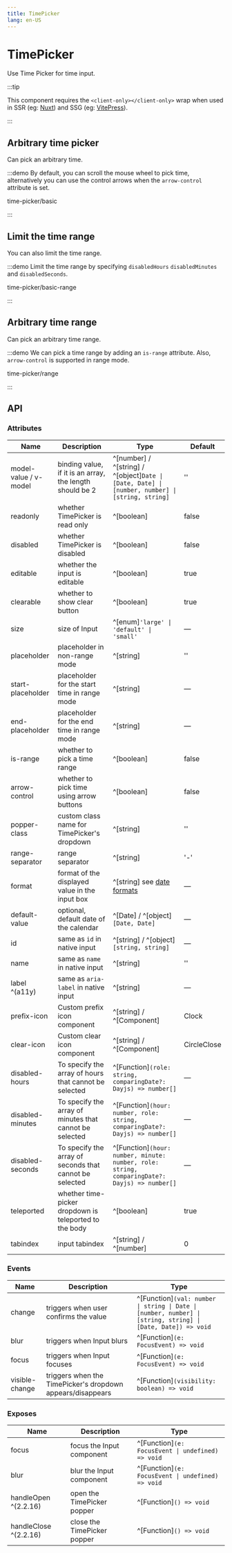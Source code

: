```yaml
---
title: TimePicker
lang: en-US
---
```


# TimePicker

Use Time Picker for time input.

:::tip

This component requires the `<client-only></client-only>` wrap when used in SSR (eg: [Nuxt](https://nuxt.com/v3)) and SSG (eg: [VitePress](https://vitepress.vuejs.org/)).

:::

## Arbitrary time picker

Can pick an arbitrary time.

:::demo By default, you can scroll the mouse wheel to pick time, alternatively you can use the control arrows when the `arrow-control` attribute is set.

time-picker/basic

:::

## Limit the time range

You can also limit the time range.

:::demo Limit the time range by specifying `disabledHours` `disabledMinutes` and `disabledSeconds`.

time-picker/basic-range

:::

## Arbitrary time range

Can pick an arbitrary time range.

:::demo We can pick a time range by adding an `is-range` attribute. Also, `arrow-control` is supported in range mode.

time-picker/range

:::

## API

### Attributes

| Name                  | Description                                              | Type                                                                                            | Default     |
| --------------------- | -------------------------------------------------------- | ----------------------------------------------------------------------------------------------- | ----------- |
| model-value / v-model | binding value, if it is an array, the length should be 2 | ^[number] / ^[string] / ^[object]`Date \| [Date, Date] \| [number, number] \| [string, string]` | ''          |
| readonly              | whether TimePicker is read only                          | ^[boolean]                                                                                      | false       |
| disabled              | whether TimePicker is disabled                           | ^[boolean]                                                                                      | false       |
| editable              | whether the input is editable                            | ^[boolean]                                                                                      | true        |
| clearable             | whether to show clear button                             | ^[boolean]                                                                                      | true        |
| size                  | size of Input                                            | ^[enum]`'large' \| 'default' \| 'small'`                                                        | —           |
| placeholder           | placeholder in non-range mode                            | ^[string]                                                                                       | ''          |
| start-placeholder     | placeholder for the start time in range mode             | ^[string]                                                                                       | —           |
| end-placeholder       | placeholder for the end time in range mode               | ^[string]                                                                                       | —           |
| is-range              | whether to pick a time range                             | ^[boolean]                                                                                      | false       |
| arrow-control         | whether to pick time using arrow buttons                 | ^[boolean]                                                                                      | false       |
| popper-class          | custom class name for TimePicker's dropdown              | ^[string]                                                                                       | ''          |
| range-separator       | range separator                                          | ^[string]                                                                                       | '-'         |
| format                | format of the displayed value in the input box           | ^[string] see [date formats](/en-US/component/date-picker#date-formats)                         | —           |
| default-value         | optional, default date of the calendar                   | ^[Date] / ^[object]`[Date, Date]`                                                               | —           |
| id                    | same as `id` in native input                             | ^[string] / ^[object]`[string, string]`                                                         | —           |
| name                  | same as `name` in native input                           | ^[string]                                                                                       | ''          |
| label ^(a11y)         | same as `aria-label` in native input                     | ^[string]                                                                                       | —           |
| prefix-icon           | Custom prefix icon component                             | ^[string] / ^[Component]                                                                        | Clock       |
| clear-icon            | Custom clear icon component                              | ^[string] / ^[Component]                                                                        | CircleClose |
| disabled-hours        | To specify the array of hours that cannot be selected    | ^[Function]`(role: string, comparingDate?: Dayjs) => number[]`                                  | —           |
| disabled-minutes      | To specify the array of minutes that cannot be selected  | ^[Function]`(hour: number, role: string, comparingDate?: Dayjs) => number[]`                    | —           |
| disabled-seconds      | To specify the array of seconds that cannot be selected  | ^[Function]`(hour: number, minute: number, role: string, comparingDate?: Dayjs) => number[]`    | —           |
| teleported            | whether time-picker dropdown is teleported to the body   | ^[boolean]                                                                                      | true        |
| tabindex              | input tabindex                                           | ^[string] / ^[number]                                                                           | 0           |

### Events

| Name           | Description                                                | Type                                                                                                         |
| -------------- | ---------------------------------------------------------- | ------------------------------------------------------------------------------------------------------------ |
| change         | triggers when user confirms the value                      | ^[Function]`(val: number \| string \| Date \| [number, number] \| [string, string] \| [Date, Date]) => void` |
| blur           | triggers when Input blurs                                  | ^[Function]`(e: FocusEvent) => void`                                                                         |
| focus          | triggers when Input focuses                                | ^[Function]`(e: FocusEvent) => void`                                                                         |
| visible-change | triggers when the TimePicker's dropdown appears/disappears | ^[Function]`(visibility: boolean) => void`                                                                   |

### Exposes

| Name                  | Description                 | Type                                              |
| --------------------- | --------------------------- | ------------------------------------------------- |
| focus                 | focus the Input component   | ^[Function]`(e: FocusEvent \| undefined) => void` |
| blur                  | blur the Input component    | ^[Function]`(e: FocusEvent \| undefined) => void` |
| handleOpen ^(2.2.16)  | open the TimePicker popper  | ^[Function]`() => void`                           |
| handleClose ^(2.2.16) | close the TimePicker popper | ^[Function]`() => void`                           |

